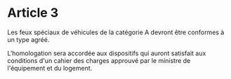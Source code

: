 # Article 3

Les feux spéciaux de véhicules de la catégorie A devront être conformes à un type agréé.

L'homologation sera accordée aux dispositifs qui auront satisfait aux conditions d'un cahier des charges approuvé par le ministre de l'équipement et du logement.
